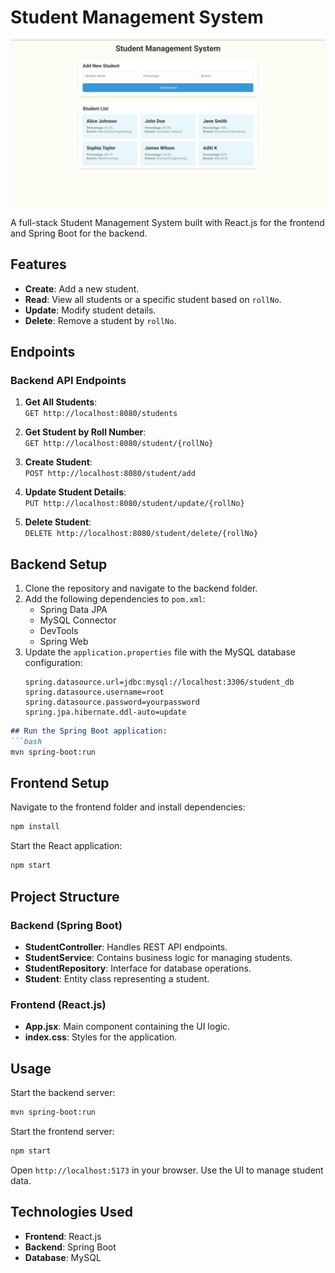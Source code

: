 # Student Management System

![Application Screenshot](/Student-Management-System.png)


A full-stack Student Management System built with React.js for the frontend and Spring Boot for the backend.

## Features

- **Create**: Add a new student.
- **Read**: View all students or a specific student based on `rollNo`.
- **Update**: Modify student details.
- **Delete**: Remove a student by `rollNo`.

## Endpoints

### Backend API Endpoints

1. **Get All Students**:  
   `GET http://localhost:8080/students`

2. **Get Student by Roll Number**:  
   `GET http://localhost:8080/student/{rollNo}`

3. **Create Student**:  
   `POST http://localhost:8080/student/add`

4. **Update Student Details**:  
   `PUT http://localhost:8080/student/update/{rollNo}`

5. **Delete Student**:  
   `DELETE http://localhost:8080/student/delete/{rollNo}`

## Backend Setup

1. Clone the repository and navigate to the backend folder.
2. Add the following dependencies to `pom.xml`:
   - Spring Data JPA
   - MySQL Connector
   - DevTools
   - Spring Web
3. Update the `application.properties` file with the MySQL database configuration:
   ```properties
   spring.datasource.url=jdbc:mysql://localhost:3306/student_db
   spring.datasource.username=root
   spring.datasource.password=yourpassword
   spring.jpa.hibernate.ddl-auto=update

```markdown
## Run the Spring Boot application:
```bash
mvn spring-boot:run
```

## Frontend Setup
Navigate to the frontend folder and install dependencies:
```bash
npm install
```
Start the React application:
```bash
npm start
```

## Project Structure

### Backend (Spring Boot)
- **StudentController**: Handles REST API endpoints.
- **StudentService**: Contains business logic for managing students.
- **StudentRepository**: Interface for database operations.
- **Student**: Entity class representing a student.

### Frontend (React.js)
- **App.jsx**: Main component containing the UI logic.
- **index.css**: Styles for the application.

## Usage
Start the backend server:
```bash
mvn spring-boot:run
```
Start the frontend server:
```bash
npm start
```
Open `http://localhost:5173` in your browser.
Use the UI to manage student data.

## Technologies Used
- **Frontend**: React.js
- **Backend**: Spring Boot
- **Database**: MySQL
```

